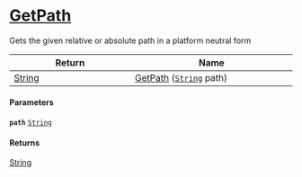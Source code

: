 # [GetPath](./IOExtensions--GetPath.md)

Gets the given relative or absolute path in a platform neutral form

| Return<div><a href="#"><img width=375></a></div> | Name<div><a href="#"><img width=525></a></div> | 
| --- | --- | 
| [String](https://docs.microsoft.com/en-us/dotnet/api/System.String) | [GetPath](./IOExtensions--GetPath.md) ([`String`](https://docs.microsoft.com/en-us/dotnet/api/System.String) path) | 


#### Parameters
**`path`**  [`String`](https://docs.microsoft.com/en-us/dotnet/api/System.String)<br>
#### Returns
[String](https://docs.microsoft.com/en-us/dotnet/api/System.String)<br>
